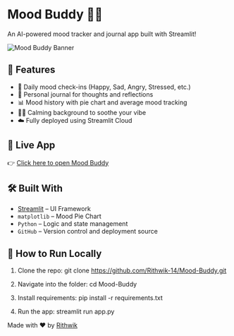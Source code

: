 # Mood Buddy 🧠💚

An AI-powered mood tracker and journal app built with Streamlit!

![Mood Buddy Banner](https://images.unsplash.com/photo-1518837695005-2083093ee35b)

## 🌟 Features

- 📅 Daily mood check-ins (Happy, Sad, Angry, Stressed, etc.)
- 📓 Personal journal for thoughts and reflections
- 📊 Mood history with pie chart and average mood tracking
- 🧘‍♂️ Calming background to soothe your vibe
- ☁️ Fully deployed using Streamlit Cloud

## 🔗 Live App

👉 [Click here to open Mood Buddy](https://mood-buddy-igevq4jsovqt8hpl8g2wwf.streamlit.app/)

## 🛠️ Built With

- [Streamlit](https://streamlit.io/) – UI Framework
- `matplotlib` – Mood Pie Chart
- `Python` – Logic and state management
- `GitHub` – Version control and deployment source

## 🚀 How to Run Locally

1. Clone the repo:
git clone https://github.com/Rithwik-14/Mood-Buddy.git

2. Navigate into the folder:
cd Mood-Buddy

3. Install requirements:
pip install -r requirements.txt

4. Run the app:
streamlit run app.py

Made with ❤️ by [Rithwik](https://github.com/Rithwik-14)
